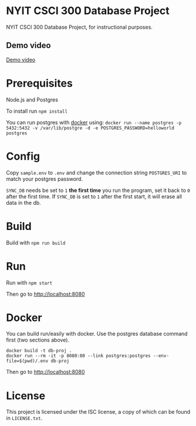 # NYIT CSCI 300 Database Project

NYIT CSCI 300 Database Project, for instructional purposes.

## Demo video

[Demo video](https://www.youtube.com/watch?v=tapOep0ryUA)

# Prerequisites

Node.js and Postgres

To install run `npm install`

You can run postgres with [docker](https://docker.com) using: 
`docker run --name postgres -p 5432:5432 -v /var/lib/postgre -d -e POSTGRES_PASSWORD=helloworld postgres`

# Config

Copy `sample.env` to `.env` and change the connection string `POSTGRES_URI` to match your postgres password.

`SYNC_DB` needs be set to `1` **the first time** you run the program, set it back to `0` after the first time.
If `SYNC_DB` is set to `1` after the first start, it will erase all data in the db.

# Build

Build with `npm run build`

# Run

Run with `npm start`

Then go to [http://localhost:8080](http://localhost:8080)


# Docker

You can build run/easily with docker. Use the postgres database command first (two sections above).

```
docker build -t db-proj .
docker run --rm -it -p 8080:80 --link postgres:postgres --env-file=$(pwd)/.env db-proj
```
Then go to [http://localhost:8080](http://localhost:8080)

# License

This project is licensed under the ISC license, a copy of which can be found in `LICENSE.txt`.
